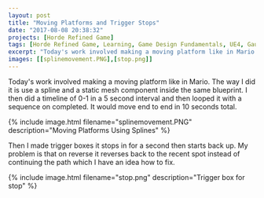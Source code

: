 ```yaml
---
layout: post
title: "Moving Platforms and Trigger Stops"
date: "2017-08-08 20:38:32"
projects: [Horde Refined Game]
tags: [Horde Refined Game, Learning, Game Design Fundamentals, UE4, Gauntlet, Super Mario 3D World, Level Design, Mechanics, Platformer, Splines, Sequences]
excerpt: "Today's work involved making a moving platform like in Mario."
images: [[splinemovement.PNG],[stop.png]]
---
```


Today's work involved making a moving platform like in Mario. The way I did it is use a spline and a static mesh component inside the same blueprint. I then did a timeline of 0-1 in a 5 second interval and then looped it with a sequence on completed. It would move end to end in 10 seconds total.

{% include image.html filename="splinemovement.PNG" description="Moving Platforms Using Splines" %}

Then I made trigger boxes it stops in for a second then starts back up. My problem is that on reverse it reverses back to the recent spot instead of continuing the path which I have an idea how to fix.

{% include image.html filename="stop.png" description="Trigger box for stop" %}
